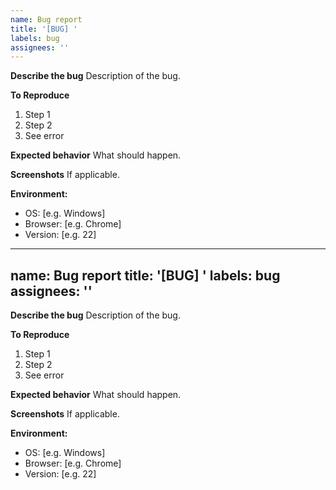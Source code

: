 ```yaml
---
name: Bug report
title: '[BUG] '
labels: bug
assignees: ''
---
```


**Describe the bug**
Description of the bug.

**To Reproduce**
1. Step 1
2. Step 2
3. See error

**Expected behavior**
What should happen.

**Screenshots**
If applicable.

**Environment:**
 - OS: [e.g. Windows]
 - Browser: [e.g. Chrome]
 - Version: [e.g. 22]

---
name: Bug report
title: '[BUG] '
labels: bug
assignees: ''
---

**Describe the bug**
Description of the bug.

**To Reproduce**
1. Step 1
2. Step 2
3. See error

**Expected behavior**
What should happen.

**Screenshots**
If applicable.

**Environment:**
 - OS: [e.g. Windows]
 - Browser: [e.g. Chrome]
 - Version: [e.g. 22]
